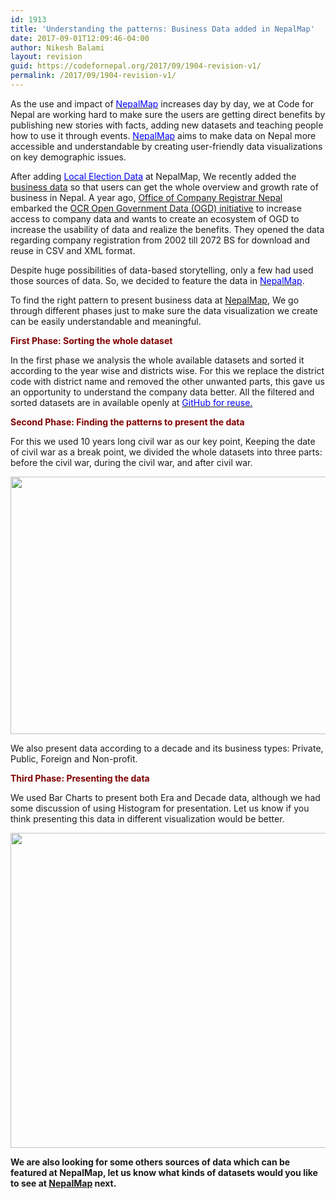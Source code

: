 ```yaml
---
id: 1913
title: 'Understanding the patterns: Business Data added in NepalMap'
date: 2017-09-01T12:09:46-04:00
author: Nikesh Balami
layout: revision
guid: https://codefornepal.org/2017/09/1904-revision-v1/
permalink: /2017/09/1904-revision-v1/
---
```

<span style="font-weight: 400;">As the use and impact of <a href="http://nepalmap.org"><span style="color: #0000ff;">NepalMap</span></a> increases day by day, we at Code for Nepal are working hard to make sure the users are getting direct benefits by publishing new stories with facts, adding new datasets and teaching people how to use it through events. </span>[<span style="font-weight: 400;"><span style="color: #0000ff;">NepalMap</span></span>](https://nepalmap.org) <span style="font-weight: 400;">aims to make data on Nepal more accessible and understandable by creating user-friendly data visualizations on key demographic issues.</span>

<span style="font-weight: 400;">After adding <a href="http://nepalmap.org/profiles/country-NP-nepal/#elections-voters"><span style="color: #0000ff;">Local Election Data</span></a> at NepalMap, We recently added the </span><span style="color: #0000ff;"><a href="http://www.ocr.gov.np/index.php/en/data/o-g-d"><span style="font-weight: 400;">business data</span></a></span> <span style="font-weight: 400;">so that users can get the whole overview and growth rate of business in Nepal. A year ago,<span style="color: #0000ff;"> <a href="http://ocr.gov.np">Office of Company Registrar Nepal</a> </span>embarked the </span><span style="color: #0000ff;"><a href="http://www.ocr.gov.np/index.php/en/data/o-g-d"><span style="font-weight: 400;">OCR Open Government Data (OGD) initiative</span></a></span> <span style="font-weight: 400;">to increase access to company data and wants to create an ecosystem of OGD to increase the usability of data and realize the benefits. They opened the data regarding company registration from 2002 till 2072 BS for download and reuse in CSV and XML format.</span>

<span style="font-weight: 400;">Despite huge possibilities of data-based storytelling, only a few had used those sources of data. So, we decided to feature the data in <a href="http://nepalmap.org"><span style="color: #0000ff;">NepalMap</span></a>.</span>

<span style="font-weight: 400;">To find the right pattern to present business data at <a href="http://nepalmap.org">NepalMap</a>, We go through different phases just to make sure the data visualization we create can be easily understandable and meaningful.</span>

<span style="color: #800000;"><strong>First Phase: Sorting the whole dataset</strong></span>

<span style="font-weight: 400;">In the first phase we analysis the whole available datasets and sorted it according to the year wise and districts wise. For this we replace the district code with district name and removed the other unwanted parts, this gave us an opportunity to understand the company data better. All the filtered and sorted datasets are in available openly at </span>[<span style="font-weight: 400;"><span style="color: #0000ff;">GitHub for reuse.</span></span>](https://github.com/nikeshbalami/company-data)

<span style="color: #800000;"><strong>Second Phase: Finding the patterns to present the data</strong></span>

<span style="font-weight: 400;">For this we used 10 years long civil war as our key point, Keeping the date of civil war as a break point, we divided the whole datasets into three parts: before the civil war, during the civil war, and after civil war.</span>

[<img class="wp-image-1905 aligncenter" src="https://codefornepal.org/wp-content/uploads/2017/09/era-300x176.png" alt="" width="701" height="412" srcset="https://codefornepal.org/wp-content/uploads/2017/09/era-300x176.png 300w, https://codefornepal.org/wp-content/uploads/2017/09/era-768x451.png 768w, https://codefornepal.org/wp-content/uploads/2017/09/era.png 827w" sizes="(max-width: 701px) 100vw, 701px" />](https://codefornepal.org/wp-content/uploads/2017/09/era.png)

<span style="font-weight: 400;">We also present data according to a decade and its business types: Private, Public, Foreign and Non-profit.</span>

<span style="color: #800000;"><strong>Third Phase: Presenting the data</strong></span>

<span style="font-weight: 400;">We used Bar Charts to present both Era and Decade data, although we had some discussion of using Histogram for presentation. Let us know if you think presenting this data in different visualization would be better.</span>

[<img class="wp-image-1906 aligncenter" src="https://codefornepal.org/wp-content/uploads/2017/09/total-and-types-300x208.png" alt="" width="727" height="504" srcset="https://codefornepal.org/wp-content/uploads/2017/09/total-and-types-300x208.png 300w, https://codefornepal.org/wp-content/uploads/2017/09/total-and-types-768x534.png 768w, https://codefornepal.org/wp-content/uploads/2017/09/total-and-types-1024x711.png 1024w, https://codefornepal.org/wp-content/uploads/2017/09/total-and-types.png 1071w" sizes="(max-width: 727px) 100vw, 727px" />](https://codefornepal.org/wp-content/uploads/2017/09/total-and-types.png)

**We are also looking for some others sources of data which can be featured at NepalMap, let us know what kinds of datasets would you like to see at [NepalMap](http://nepalmap.org) next.**